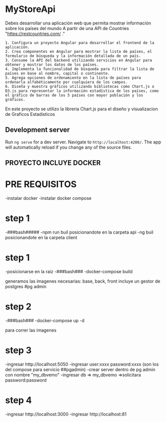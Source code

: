 # MyStoreApi

Debes desarrollar una aplicación web que permita mostrar información sobre los países del mundo
A partir de una API de Countries "https://restcountries.com/ ."

    1. Configura un proyecto Angular para desarrollar el frontend de la aplicación.
    2. Crea componentes en Angular para mostrar la lista de países, el formulario de búsqueda y la información detallada de un país.
    3. Consume la API del backend utilizando servicios en Angular para obtener y mostrar los datos de los países.
    4. Implementa la funcionalidad de búsqueda para filtrar la lista de países en base al nombre, capital o continente.
    5. Agrega opciones de ordenamiento en la lista de países para ordenarla alfabéticamente por cualquiera de los campos.
    6. Diseña y muestra gráficos utilizando bibliotecas como Chart.js o D3.js para representar la información estadística de los países, como el gráfico de barras de los 5 países con mayor población y los gráficos.
    
En este proyecto se utilizo la libreria Chart.js para el diseño y visualizacion de Graficos Estadisticos

## Development server

Run `ng serve` for a dev server. Navigate to `http://localhost:4200/`. The app will automatically reload if you change any of the source files.


## PROYECTO INCLUYE DOCKER

# PRE REQUISITOS
 -instalar docker
 -instalar docker compose

# step 1
-###bash#####
 -npm run buil posicionandote en la carpeta api
 -ng buil posicionandote en la carpeta client

# step 1
  -posicionarse en la raiz
  -###bash### 
    -docker-compose build 

   generamos las imagenes necesarias: base, back, front incluye un gestor de postgres #pg admin

# step 2
  -###bash### 
   -docker-compose up -d 
   
   para correr las imagenes

# step 3
  -ingresar http://localhost:5050
  -ingresar user:xxxx password:xxxx (son los del compose para servicio ##pgadmin)
  -crear server dentro de pg admin con nombre "my_dbvemo"
  -ingresar db => my_dbvemo =>solicitara password:password

# step 4
  -ingresar http://localhost:3000
  -ingresar http://localhost:81
